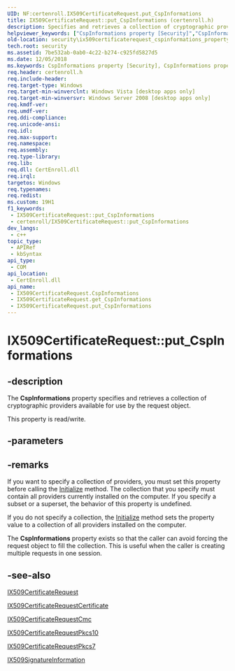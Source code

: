 ```yaml
---
UID: NF:certenroll.IX509CertificateRequest.put_CspInformations
title: IX509CertificateRequest::put_CspInformations (certenroll.h)
description: Specifies and retrieves a collection of cryptographic providers available for use by the request object.
helpviewer_keywords: ["CspInformations property [Security]","CspInformations property [Security]","IX509CertificateRequest interface","IX509CertificateRequest interface [Security]","CspInformations property","IX509CertificateRequest.CspInformations","IX509CertificateRequest.put_CspInformations","IX509CertificateRequest::CspInformations","IX509CertificateRequest::get_CspInformations","IX509CertificateRequest::put_CspInformations","certenroll/IX509CertificateRequest::CspInformations","certenroll/IX509CertificateRequest::get_CspInformations","certenroll/IX509CertificateRequest::put_CspInformations","put_CspInformations","security.ix509certificaterequest_cspinformations_property"]
old-location: security\ix509certificaterequest_cspinformations_property.htm
tech.root: security
ms.assetid: 7be532ab-0ab0-4c22-b274-c925fd5827d5
ms.date: 12/05/2018
ms.keywords: CspInformations property [Security], CspInformations property [Security],IX509CertificateRequest interface, IX509CertificateRequest interface [Security],CspInformations property, IX509CertificateRequest.CspInformations, IX509CertificateRequest.put_CspInformations, IX509CertificateRequest::CspInformations, IX509CertificateRequest::get_CspInformations, IX509CertificateRequest::put_CspInformations, certenroll/IX509CertificateRequest::CspInformations, certenroll/IX509CertificateRequest::get_CspInformations, certenroll/IX509CertificateRequest::put_CspInformations, put_CspInformations, security.ix509certificaterequest_cspinformations_property
req.header: certenroll.h
req.include-header: 
req.target-type: Windows
req.target-min-winverclnt: Windows Vista [desktop apps only]
req.target-min-winversvr: Windows Server 2008 [desktop apps only]
req.kmdf-ver: 
req.umdf-ver: 
req.ddi-compliance: 
req.unicode-ansi: 
req.idl: 
req.max-support: 
req.namespace: 
req.assembly: 
req.type-library: 
req.lib: 
req.dll: CertEnroll.dll
req.irql: 
targetos: Windows
req.typenames: 
req.redist: 
ms.custom: 19H1
f1_keywords:
 - IX509CertificateRequest::put_CspInformations
 - certenroll/IX509CertificateRequest::put_CspInformations
dev_langs:
 - c++
topic_type:
 - APIRef
 - kbSyntax
api_type:
 - COM
api_location:
 - CertEnroll.dll
api_name:
 - IX509CertificateRequest.CspInformations
 - IX509CertificateRequest.get_CspInformations
 - IX509CertificateRequest.put_CspInformations
---
```


# IX509CertificateRequest::put_CspInformations


## -description

The <b>CspInformations</b> property specifies and retrieves a collection of cryptographic providers available for use by the request object.

This property is read/write.

## -parameters

## -remarks

If you want to specify a collection of providers, you must set this property before calling the <a href="/windows/desktop/api/certenroll/nf-certenroll-ix509certificaterequest-initialize">Initialize</a> method. The collection that you specify must contain all providers currently installed on the computer. If you specify a subset or a superset, the behavior of this property is undefined.

If you do not specify a collection, the <a href="/windows/desktop/api/certenroll/nf-certenroll-ix509certificaterequest-initialize">Initialize</a> method sets the property value to a collection of all providers installed on the computer.

The <b>CspInformations</b> property exists so that the caller can avoid forcing the request object to fill the collection. This is useful when the caller is creating multiple requests in one session.

## -see-also

<a href="/windows/desktop/api/certenroll/nn-certenroll-ix509certificaterequest">IX509CertificateRequest</a>



<a href="/windows/desktop/api/certenroll/nn-certenroll-ix509certificaterequestcertificate">IX509CertificateRequestCertificate</a>



<a href="/windows/desktop/api/certenroll/nn-certenroll-ix509certificaterequestcmc">IX509CertificateRequestCmc</a>



<a href="/windows/desktop/api/certenroll/nn-certenroll-ix509certificaterequestpkcs10">IX509CertificateRequestPkcs10</a>



<a href="/windows/desktop/api/certenroll/nn-certenroll-ix509certificaterequestpkcs7">IX509CertificateRequestPkcs7</a>



<a href="/windows/desktop/api/certenroll/nn-certenroll-ix509signatureinformation">IX509SignatureInformation</a>